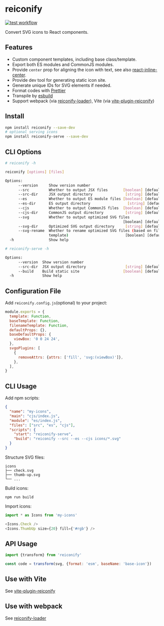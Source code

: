# reiconify

[![test workflow](https://github.com/ambar/reiconify/actions/workflows/test.yml/badge.svg)](https://github.com/ambar/reiconify/actions/workflows/test.yml)

Convert SVG icons to React components.

## Features

- Custom component templates, including base class/template.
- Export both ES modules and CommonJS modules.
- Provide `center` prop for aligning the icon with text, see also [react-inline-center](https://www.npmjs.com/package/react-inline-center).
- Provide dev tool for generating static icon site.
- Generate unique IDs for SVG elements if needed.
- Format codes with [Prettier](https://github.com/prettier/prettier)
- Transpile by [esbuild](https://github.com/evanw/esbuild)
- Support webpack (via [reiconify-loader](./packages/reiconify-loader)), Vite (via [vite-plugin-reiconify](./packages/vite-plugin-reiconify))

## Install

```bash
npm install reiconify --save-dev
# optional serving icons
npm install reiconify-serve --save-dev
```

## CLI Options

```bash
# reiconify -h

reiconify [options] [files]

Options:
      --version     Show version number                                [boolean]
      --src         Whether to output JSX files       [boolean] [default: false]
      --src-dir     JSX output directory               [string] [default: "src"]
      --es          Whether to output ES module files [boolean] [default: false]
      --es-dir      ES output directory                 [string] [default: "es"]
      --cjs         Whether to output CommonJS files  [boolean] [default: false]
      --cjs-dir     CommonJS output directory          [string] [default: "cjs"]
      --svg         Whether to output optimized SVG files
                                                      [boolean] [default: false]
      --svg-dir     Optimized SVG output directory     [string] [default: "svg"]
      --svg-rename  Whether to rename optimized SVG files (based on filename
                    template)                          [boolean] [default: true]
  -h                Show help                                          [boolean]

# reiconify-serve -h

Options:
      --version  Show version number                                   [boolean]
      --src-dir  JSX output directory                  [string] [default: "src"]
      --build    Build static site                    [boolean] [default: false]
  -h             Show help                                             [boolean]
```

## Configuration File

Add `reiconify.config.js`(optional) to your project:

```js
module.exports = {
  template: Function,
  baseTemplate: Function,
  filenameTemplate: Function,
  defaultProps: {},
  baseDefaultProps: {
    viewBox: '0 0 24 24',
  },
  svgoPlugins: [
    {
      removeAttrs: {attrs: ['fill', 'svg:(viewBox)']},
    },
  ],
}
```

## CLI Usage

Add npm scripts:

```json
{
  "name": "my-icons",
  "main": "cjs/index.js",
  "module": "es/index.js",
  "files": ["src", "es", "cjs"],
  "scripts": {
    "start": "reiconify-serve",
    "build": "reiconify --src --es --cjs icons/*.svg"
  }
}
```

Structure SVG files:

```
icons
├── check.svg
├── thumb-up.svg
└── ...
```

Build icons:

```
npm run build
```

Import icons:

```js
import * as Icons from 'my-icons'

<Icons.Check />
<Icons.ThumbUp size={20} fill={'#rgb'} />
```

## API Usage

```js
import {transform} from 'reiconify'

const code = transform(svg, {format: 'esm', baseName: 'base-icon'})
```

## Use with Vite

See [vite-plugin-reiconify](./packages/vite-plugin-reiconify/README.md)

## Use with webpack

See [reiconify-loader](./packages/reiconify-loader/README.md)
